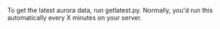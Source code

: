 To get the latest aurora data, run getlatest.py. Normally, you'd run this automatically every X minutes on your server.
